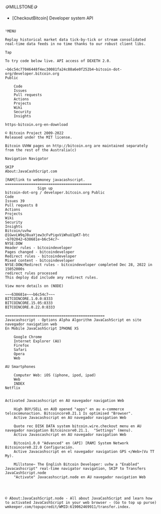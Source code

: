 
🪙MILLSTONE🪙



- [CheckoutBitcoin] 
Developer system API
~~~638681e~~~b6c54c7~~~cashscript.node/638681e

¹MENU

Replay historical market data tick-by-tick or stream consolidated real-time data feeds in no time thanks to our robust client libs. 

Tap

To try code below live. API access of DEXETH 2.0.

~b6c54c77046448f4ec30081fa24c88a6e0f252b4~bitcoin-dot-org/developer.bitcoin.org
Public

    Code
    Issues 
    Pull requests 
    Actions
    Projects
    Wiki
    Security
    Insights

https-bitcoin.org-en-download

© Bitcoin Project 2009-2022 
Released under the MIT license. 

Bitcoin UVHW pages on http://bitcoin.org are maintained separately from the rest of the Australia(c)

Navigation Navigator 

SKIP
About:JavaCashScript.com

[RAM]link to webmoney javacashscript.
========================================
               Sign up
bitcoin-dot-org / developer.bitcoin.org Public
Code
Issues 39
Pull requests 8
Actions
Projects
Wiki
Security
Insights
Bitcoin/uvhw
@1GwvLW9qJ8uaYjew3cFvPiqxViWhuU1pKT-btc
~b702042~638681e~b6c54c7~
NYSE:DOW
Header rules - bitcoindeveloper
Pages changed - bitcoindeveloper
Redirect rules - bitcoindeveloper
Mixed content - bitcoindeveloper
NYSE:DOW/Redirect rules - bitcoindeveloper completed Dec 28, 2022 in 15052000s
redirect rules processed
This deploy did include any redirect rules.

View more details on (NODE)

~~~638681e~~~b6c54c7~~~
BITCOINCORE.1.0.0:8333
BITCOINCORE.15.05:8333
BITCOINCORE.0.22.0:8333

============================================== 
Javacashscript - Options Alpha Algorithm JavaCashScript en site navegador navigation web
En Mobile JavaCashScript IPHONE XS

    Google Chrome
    Internet Explorer (AU)
    Firefox
    Safari
    Opera
    Web

AU Smartphones

    Computer Web: iOS (iphone, ipod, ipad)
    Web
    INDEX
Netflix 


Activated Javacashscript en AU navegador navigation Web

    High BUY/SELL en AUD opened "apps" en au e-commerce telcocomunaction. Bitcoincore0.21.1 Is optimised "Browser".
    Active Javacashscript en AU navegador navigation Web

    Quote rec DISK DATA system bitcoin.wire.checkout menu en AU navegador navigation Bitcoincore0.21.1.  "Settings" (menu).
    Activa Javascashcript en AU navegador navigation Web

    Bitcoin1.0.0 "Advanced" en (API) [RAM] System Network Bitcoincore0.22.0 Configuración.
    Active Javacashscript en el navegador navigation GPS </Web>(Vu TT My).

    Millstone~ The English Bitcoin Developer: uvhw a "Enabled" Javacashscript" real-time navigator navigation, SKIP to Transfers JavaCashScript.node
    "Activate" Javacashscript.node en AU navegador navigation Web




© About:JavaCashScript.node - All about JavaCashScript and learn how to activated JavaCashScript in your web browser - (Go to top up purse) wmkeeper.com/topupcredit/WMID:619062469911/transfer.index.



